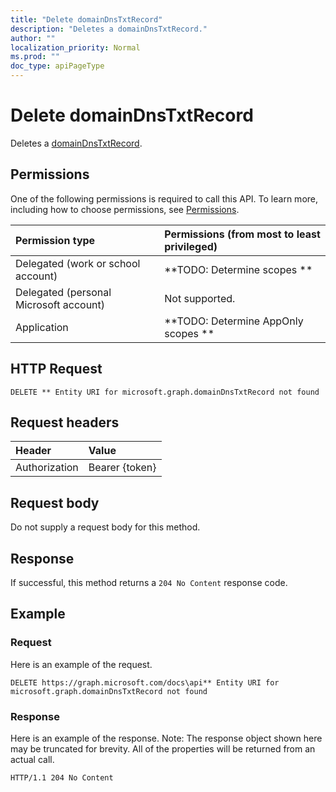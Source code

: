 ```yaml
---
title: "Delete domainDnsTxtRecord"
description: "Deletes a domainDnsTxtRecord."
author: ""
localization_priority: Normal
ms.prod: ""
doc_type: apiPageType
---
```


# Delete domainDnsTxtRecord

Deletes a [domainDnsTxtRecord](../resources/domaindnstxtrecord.md).

## Permissions
One of the following permissions is required to call this API. To learn more, including how to choose permissions, see [Permissions](/concepts/permissions-reference.md).

|Permission type|Permissions (from most to least privileged)|
|:---|:---|
|Delegated (work or school account)|**TODO: Determine scopes **|
|Delegated (personal Microsoft account)|Not supported.|
|Application|**TODO: Determine AppOnly scopes **|

## HTTP Request
<!-- {
  "blockType": "ignored"
}
-->
``` http
DELETE ** Entity URI for microsoft.graph.domainDnsTxtRecord not found
```

## Request headers
|Header|Value|
|:---|:---|
|Authorization|Bearer {token}|

## Request body
Do not supply a request body for this method.

## Response
If successful, this method returns a `204 No Content` response code.

## Example

### Request
Here is an example of the request.
<!-- {
  "blockType": "request",
  "name": "delete_domaindnstxtrecord"
}
-->
``` http
DELETE https://graph.microsoft.com/docs\api** Entity URI for microsoft.graph.domainDnsTxtRecord not found
```

### Response
Here is an example of the response. Note: The response object shown here may be truncated for brevity. All of the properties will be returned from an actual call.
<!-- {
  "blockType": "response",
  "truncated": true
}
-->
``` http
HTTP/1.1 204 No Content
```

